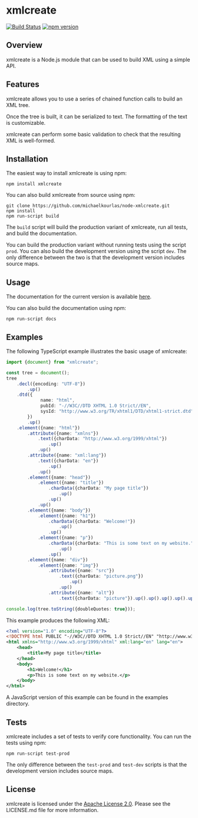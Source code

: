 # xmlcreate #

[![Build Status](https://travis-ci.org/michaelkourlas/node-xmlcreate.svg?branch=master)](https://travis-ci.org/michaelkourlas/node-xmlcreate)
[![npm version](https://badge.fury.io/js/xmlcreate.svg)](https://badge.fury.io/js/xmlcreate)

## Overview ##

xmlcreate is a Node.js module that can be used to build XML using a simple API.

## Features ##

xmlcreate allows you to use a series of chained function calls to build an XML 
tree.

Once the tree is built, it can be serialized to text. The formatting of the 
text is customizable.

xmlcreate can perform some basic validation to check that the resulting XML 
is well-formed.

## Installation ##

The easiest way to install xmlcreate is using npm:

```
npm install xmlcreate
```

You can also build xmlcreate from source using npm: 

```
git clone https://github.com/michaelkourlas/node-xmlcreate.git
npm install
npm run-script build
```

The `build` script will build the production variant of xmlcreate, run all
tests, and build the documentation.

You can build the production variant without running tests using the script
`prod`. You can also build the development version using the script `dev`.
The only difference between the two is that the development version includes 
source maps.

## Usage ##

The documentation for the current version is available [here](http://www.kourlas.com/node-xmlcreate/docs/2.0.3/).

You can also build the documentation using npm:

```
npm run-script docs
```

## Examples ##

The following TypeScript example illustrates the basic usage of xmlcreate:

```typescript
import {document} from "xmlcreate";

const tree = document();
tree
    .decl({encoding: "UTF-8"})
        .up()
    .dtd({
             name: "html",
             pubId: "-//W3C//DTD XHTML 1.0 Strict//EN",
             sysId: "http://www.w3.org/TR/xhtml1/DTD/xhtml1-strict.dtd"
        })
        .up()
    .element({name: "html"})
        .attribute({name: "xmlns"})
            .text({charData: "http://www.w3.org/1999/xhtml"})
                .up()
            .up()
        .attribute({name: "xml:lang"})
            .text({charData: "en"})
                .up()
            .up()
        .element({name: "head"})
            .element({name: "title"})
                .charData({charData: "My page title"})
                    .up()
                .up()
            .up()
        .element({name: "body"})
            .element({name: "h1"})
                .charData({charData: "Welcome!"})
                    .up()
                .up()
            .element({name: "p"})
                .charData({charData: "This is some text on my website."})
                    .up()
                .up()
        .element({name: "div"})
            .element({name: "img"})
                .attribute({name: "src"})
                    .text({charData: "picture.png"})
                        .up()
                    .up()
                .attribute({name: "alt"})
                    .text({charData: "picture"}).up().up().up().up().up();

console.log(tree.toString({doubleQuotes: true}));
```

This example produces the following XML:

```xml
<?xml version="1.0" encoding="UTF-8"?>
<!DOCTYPE html PUBLIC "-//W3C//DTD XHTML 1.0 Strict//EN" "http://www.w3.org/TR/xhtml1/DTD/xhtml1-strict.dtd">
<html xmlns="http://www.w3.org/1999/xhtml" xml:lang="en" lang="en">
    <head>
        <title>My page title</title>
    </head>
    <body>
        <h1>Welcome!</h1>
        <p>This is some text on my website.</p>
    </body>
</html>
```

A JavaScript version of this example can be found in the examples directory.

## Tests ##

xmlcreate includes a set of tests to verify core functionality. You can run
the tests using npm:

```
npm run-script test-prod
```

The only difference between the `test-prod` and `test-dev` scripts is that the 
development version includes source maps.

## License ##

xmlcreate is licensed under the [Apache License 2.0](http://www.apache.org/licenses/LICENSE-2.0). 
Please see the LICENSE.md file for more information.
